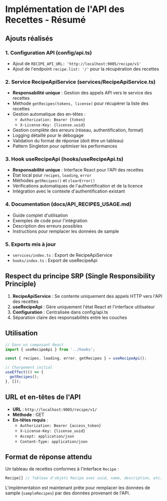 # Implémentation de l'API des Recettes - Résumé

## Ajouts réalisés

### 1. Configuration API (config/api.ts)

- Ajout de `RECIPE_API_URL: 'http://localhost:9005/recipe/v1'`
- Ajout de l'endpoint `recipe.list: '/'` pour la récupération des recettes

### 2. Service RecipeApiService (services/RecipeApiService.ts)

- **Responsabilité unique** : Gestion des appels API vers le service des recettes
- Méthode `getRecipes(tokens, license)` pour récupérer la liste des recettes
- Gestion automatique des en-têtes :
  - `Authorization: Bearer {token}`
  - `X-License-Key: {license.uuid}`
- Gestion complète des erreurs (réseau, authentification, format)
- Logging détaillé pour le débogage
- Validation du format de réponse (doit être un tableau)
- Pattern Singleton pour optimiser les performances

### 3. Hook useRecipeApi (hooks/useRecipeApi.ts)

- **Responsabilité unique** : Interface React pour l'API des recettes
- État local pour `recipes`, `loading`, `error`
- Méthodes `getRecipes()` et `clearError()`
- Vérifications automatiques de l'authentification et de la licence
- Intégration avec le contexte d'authentification existant

### 4. Documentation (docs/API_RECIPES_USAGE.md)

- Guide complet d'utilisation
- Exemples de code pour l'intégration
- Description des erreurs possibles
- Instructions pour remplacer les données de sample

### 5. Exports mis à jour

- `services/index.ts` : Export de RecipeApiService
- `hooks/index.ts` : Export de useRecipeApi

## Respect du principe SRP (Single Responsibility Principle)

1. **RecipeApiService** : Se contente uniquement des appels HTTP vers l'API des recettes
2. **useRecipeApi** : Gère uniquement l'état React et l'interface utilisateur
3. **Configuration** : Centralisée dans config/api.ts
4. Séparation claire des responsabilités entre les couches

## Utilisation

```typescript
// Dans un composant React
import { useRecipeApi } from '../hooks';

const { recipes, loading, error, getRecipes } = useRecipeApi();

// Chargement initial
useEffect(() => {
  getRecipes();
}, []);
```

## URL et en-têtes de l'API

- **URL** : `http://localhost:9005/recipe/v1/`
- **Méthode** : GET
- **En-têtes requis** :
  - `Authorization: Bearer {access_token}`
  - `X-License-Key: {license_uuid}`
  - `Accept: application/json`
  - `Content-Type: application/json`

## Format de réponse attendu

Un tableau de recettes conformes à l'interface `Recipe` :

```typescript
Recipe[] // Tableau d'objets Recipe avec uuid, name, description, etc.
```

L'implémentation est maintenant prête pour remplacer les données de sample (`sampleRecipes`) par des données provenant de l'API.
